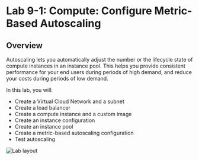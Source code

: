 # Lab 9-1: Compute: Configure Metric-Based Autoscaling

## Overview

Autoscaling lets you automatically adjust the number or the lifecycle state of compute instances in an instance pool. This helps you provide consistent performance for your end users during periods of high demand, and reduce your costs during periods of low demand.

In this lab, you will:

- Create a Virtual Cloud Network and a subnet
- Create a load balancer
- Create a compute instance and a custom image
- Create an instance configuration
- Create an instance pool
- Create a metric-based autoscaling configuration
- Test autoscaling

![Lab layout](https://dfhawthorne.github.io/home/oci-2024-architect-associate/compute/configure-autoscaling/lab-9-1.png)
